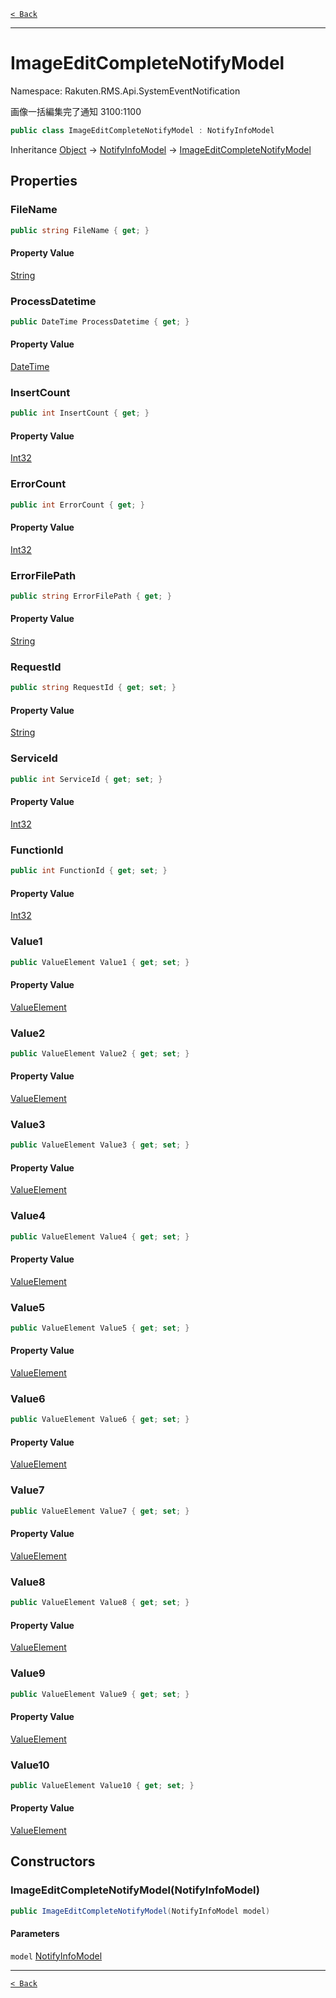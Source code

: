 [`< Back`](./)

---

# ImageEditCompleteNotifyModel

Namespace: Rakuten.RMS.Api.SystemEventNotification

画像一括編集完了通知 3100:1100

```csharp
public class ImageEditCompleteNotifyModel : NotifyInfoModel
```

Inheritance [Object](https://docs.microsoft.com/en-us/dotnet/api/system.object) → [NotifyInfoModel](./rakuten.rms.api.systemeventnotification.notifyinfomodel) → [ImageEditCompleteNotifyModel](./rakuten.rms.api.systemeventnotification.imageeditcompletenotifymodel)

## Properties

### **FileName**

```csharp
public string FileName { get; }
```

#### Property Value

[String](https://docs.microsoft.com/en-us/dotnet/api/system.string)<br>

### **ProcessDatetime**

```csharp
public DateTime ProcessDatetime { get; }
```

#### Property Value

[DateTime](https://docs.microsoft.com/en-us/dotnet/api/system.datetime)<br>

### **InsertCount**

```csharp
public int InsertCount { get; }
```

#### Property Value

[Int32](https://docs.microsoft.com/en-us/dotnet/api/system.int32)<br>

### **ErrorCount**

```csharp
public int ErrorCount { get; }
```

#### Property Value

[Int32](https://docs.microsoft.com/en-us/dotnet/api/system.int32)<br>

### **ErrorFilePath**

```csharp
public string ErrorFilePath { get; }
```

#### Property Value

[String](https://docs.microsoft.com/en-us/dotnet/api/system.string)<br>

### **RequestId**

```csharp
public string RequestId { get; set; }
```

#### Property Value

[String](https://docs.microsoft.com/en-us/dotnet/api/system.string)<br>

### **ServiceId**

```csharp
public int ServiceId { get; set; }
```

#### Property Value

[Int32](https://docs.microsoft.com/en-us/dotnet/api/system.int32)<br>

### **FunctionId**

```csharp
public int FunctionId { get; set; }
```

#### Property Value

[Int32](https://docs.microsoft.com/en-us/dotnet/api/system.int32)<br>

### **Value1**

```csharp
public ValueElement Value1 { get; set; }
```

#### Property Value

[ValueElement](./rakuten.rms.api.systemeventnotification.valueelement)<br>

### **Value2**

```csharp
public ValueElement Value2 { get; set; }
```

#### Property Value

[ValueElement](./rakuten.rms.api.systemeventnotification.valueelement)<br>

### **Value3**

```csharp
public ValueElement Value3 { get; set; }
```

#### Property Value

[ValueElement](./rakuten.rms.api.systemeventnotification.valueelement)<br>

### **Value4**

```csharp
public ValueElement Value4 { get; set; }
```

#### Property Value

[ValueElement](./rakuten.rms.api.systemeventnotification.valueelement)<br>

### **Value5**

```csharp
public ValueElement Value5 { get; set; }
```

#### Property Value

[ValueElement](./rakuten.rms.api.systemeventnotification.valueelement)<br>

### **Value6**

```csharp
public ValueElement Value6 { get; set; }
```

#### Property Value

[ValueElement](./rakuten.rms.api.systemeventnotification.valueelement)<br>

### **Value7**

```csharp
public ValueElement Value7 { get; set; }
```

#### Property Value

[ValueElement](./rakuten.rms.api.systemeventnotification.valueelement)<br>

### **Value8**

```csharp
public ValueElement Value8 { get; set; }
```

#### Property Value

[ValueElement](./rakuten.rms.api.systemeventnotification.valueelement)<br>

### **Value9**

```csharp
public ValueElement Value9 { get; set; }
```

#### Property Value

[ValueElement](./rakuten.rms.api.systemeventnotification.valueelement)<br>

### **Value10**

```csharp
public ValueElement Value10 { get; set; }
```

#### Property Value

[ValueElement](./rakuten.rms.api.systemeventnotification.valueelement)<br>

## Constructors

### **ImageEditCompleteNotifyModel(NotifyInfoModel)**

```csharp
public ImageEditCompleteNotifyModel(NotifyInfoModel model)
```

#### Parameters

`model` [NotifyInfoModel](./rakuten.rms.api.systemeventnotification.notifyinfomodel)<br>

---

[`< Back`](./)
